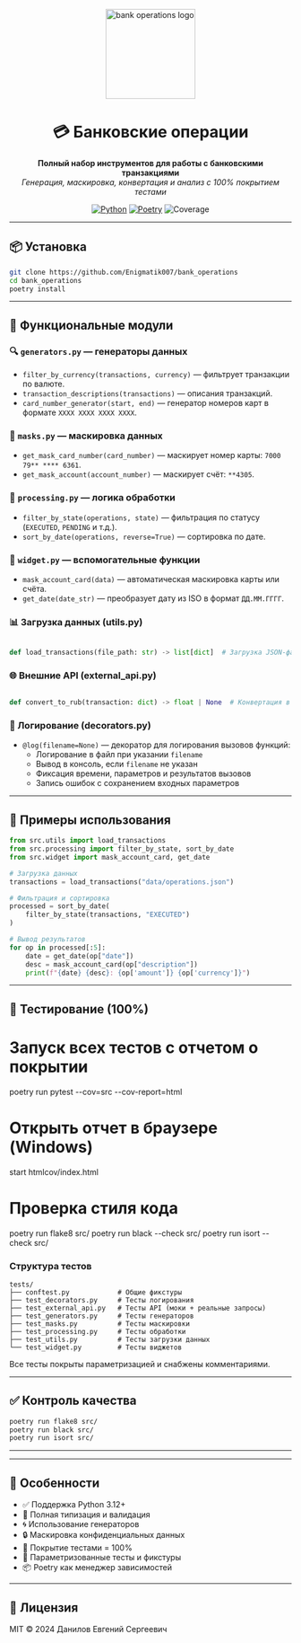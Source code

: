 <p align="center">
  <img src="https://img.icons8.com/clouds/500/bank-card-back-side.png" alt="bank operations logo" width="160"/>
</p>

<h1 align="center">💳 Банковские операции</h1>

<p align="center">
  <strong>Полный набор инструментов для работы с банковскими транзакциями</strong><br>
  <em>Генерация, маскировка, конвертация и анализ с 100% покрытием тестами</em>
</p>

<p align="center">
  <a href="https://www.python.org/"><img src="https://img.shields.io/badge/Python-3.12+-blue.svg" alt="Python"></a>
  <a href="https://python-poetry.org/"><img src="https://img.shields.io/badge/Poetry-1.8+-orange.svg" alt="Poetry"></a>
  <img src="https://img.shields.io/badge/Coverage-100%25-brightgreen.svg" alt="Coverage">
</p>

---

## 📦 Установка

```bash
git clone https://github.com/Enigmatik007/bank_operations
cd bank_operations
poetry install
```

---

## 🧰 Функциональные модули

### 🔍 `generators.py` — генераторы данных

- `filter_by_currency(transactions, currency)` — фильтрует транзакции по валюте.
- `transaction_descriptions(transactions)` — описания транзакций.
- `card_number_generator(start, end)` — генератор номеров карт в формате `XXXX XXXX XXXX XXXX`.

### 🔐 `masks.py` — маскировка данных

- `get_mask_card_number(card_number)` — маскирует номер карты: `7000 79** **** 6361`.
- `get_mask_account(account_number)` — маскирует счёт: `**4305`.

### 🧮 `processing.py` — логика обработки

- `filter_by_state(operations, state)` — фильтрация по статусу (`EXECUTED`, `PENDING` и т.д.).
- `sort_by_date(operations, reverse=True)` — сортировка по дате.

### 🧱 `widget.py` — вспомогательные функции

- `mask_account_card(data)` — автоматическая маскировка карты или счёта.
- `get_date(date_str)` — преобразует дату из ISO в формат `ДД.ММ.ГГГГ`.


### 📊 Загрузка данных (utils.py)

```python
  
def load_transactions(file_path: str) -> list[dict]  # Загрузка JSON-файла

```

### 🌐 Внешние API (external_api.py)

```python
  
def convert_to_rub(transaction: dict) -> float | None  # Конвертация в RUB через API

```

### 📝 Логирование (decorators.py)

- `@log(filename=None)` — декоратор для логирования вызовов функций:
  - Логирование в файл при указании `filename`
  - Вывод в консоль, если `filename` не указан
  - Фиксация времени, параметров и результатов вызовов
  - Запись ошибок с сохранением входных параметров
---

## 🚀 Примеры использования

```python
from src.utils import load_transactions
from src.processing import filter_by_state, sort_by_date
from src.widget import mask_account_card, get_date

# Загрузка данных
transactions = load_transactions("data/operations.json")

# Фильтрация и сортировка
processed = sort_by_date(
    filter_by_state(transactions, "EXECUTED")
)

# Вывод результатов
for op in processed[:5]:
    date = get_date(op["date"])
    desc = mask_account_card(op["description"])
    print(f"{date} {desc}: {op['amount']} {op['currency']}")
```

---

## 🧪 Тестирование (100%)

# Запуск всех тестов с отчетом о покрытии
poetry run pytest --cov=src --cov-report=html

# Открыть отчет в браузере (Windows)
start htmlcov/index.html

# Проверка стиля кода
poetry run flake8 src/
poetry run black --check src/
poetry run isort --check src/

### Структура тестов

```
tests/
├── conftest.py            # Общие фикстуры
├── test_decorators.py     # Тесты логирования
├── test_external_api.py   # Тесты API (моки + реальные запросы)
├── test_generators.py     # Тесты генераторов
├── test_masks.py          # Тесты маскировки
├── test_processing.py     # Тесты обработки
├── test_utils.py          # Тесты загрузки данных
└── test_widget.py         # Тесты виджетов
```

Все тесты покрыты параметризацией и снабжены комментариями.

---

## ✅ Контроль качества

```bash
poetry run flake8 src/
poetry run black src/
poetry run isort src/
```

---

---

## 📌 Особенности

- ✅ Поддержка Python 3.12+
- 🧠 Полная типизация и валидация
- 🌀 Использование генераторов
- 🔒 Маскировка конфиденциальных данных
- 💯 Покрытие тестами = 100%
- 🧪 Параметризованные тесты и фикстуры
- 📦 Poetry как менеджер зависимостей

---

## 📝 Лицензия

MIT © 2024 Данилов Евгений Сергеевич
